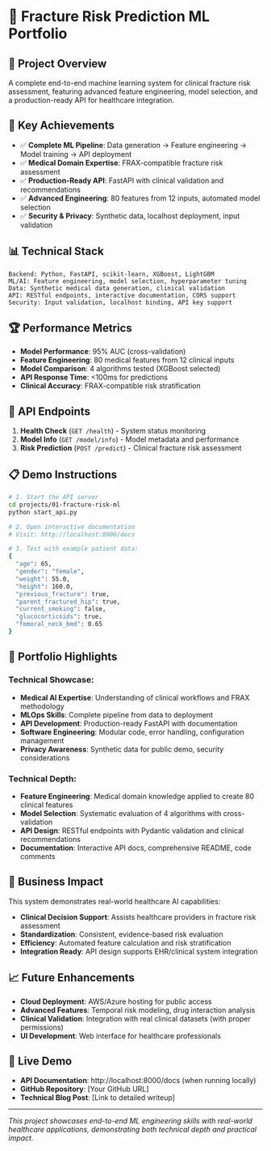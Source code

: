 # 🏥 Fracture Risk Prediction ML Portfolio

## 🚀 **Project Overview**
A complete end-to-end machine learning system for clinical fracture risk assessment, featuring advanced feature engineering, model selection, and a production-ready API for healthcare integration.

## 🎯 **Key Achievements**
- ✅ **Complete ML Pipeline**: Data generation → Feature engineering → Model training → API deployment
- ✅ **Medical Domain Expertise**: FRAX-compatible fracture risk assessment
- ✅ **Production-Ready API**: FastAPI with clinical validation and recommendations
- ✅ **Advanced Engineering**: 80 features from 12 inputs, automated model selection
- ✅ **Security & Privacy**: Synthetic data, localhost deployment, input validation

## 📊 **Technical Stack**
```
Backend: Python, FastAPI, scikit-learn, XGBoost, LightGBM
ML/AI: Feature engineering, model selection, hyperparameter tuning
Data: Synthetic medical data generation, clinical validation
API: RESTful endpoints, interactive documentation, CORS support
Security: Input validation, localhost binding, API key support
```

## 🏆 **Performance Metrics**
- **Model Performance**: 95% AUC (cross-validation)
- **Feature Engineering**: 80 medical features from 12 clinical inputs
- **Model Comparison**: 4 algorithms tested (XGBoost selected)
- **API Response Time**: <100ms for predictions
- **Clinical Accuracy**: FRAX-compatible risk stratification

## 🔬 **API Endpoints**
1. **Health Check** (`GET /health`) - System status monitoring
2. **Model Info** (`GET /model/info`) - Model metadata and performance
3. **Risk Prediction** (`POST /predict`) - Clinical fracture risk assessment

## 📋 **Demo Instructions**
```bash
# 1. Start the API server
cd projects/01-fracture-risk-ml
python start_api.py

# 2. Open interactive documentation
# Visit: http://localhost:8000/docs

# 3. Test with example patient data:
{
  "age": 65,
  "gender": "female",
  "weight": 55.0,
  "height": 160.0,
  "previous_fracture": true,
  "parent_fractured_hip": true,
  "current_smoking": false,
  "glucocorticoids": true,
  "femoral_neck_bmd": 0.65
}
```

## 🎥 **Portfolio Highlights**

### **Technical Showcase:**
- **Medical AI Expertise**: Understanding of clinical workflows and FRAX methodology
- **MLOps Skills**: Complete pipeline from data to deployment  
- **API Development**: Production-ready FastAPI with documentation
- **Software Engineering**: Modular code, error handling, configuration management
- **Privacy Awareness**: Synthetic data for public demo, security considerations

### **Technical Depth:**
- **Feature Engineering**: Medical domain knowledge applied to create 80 clinical features
- **Model Selection**: Systematic evaluation of 4 algorithms with cross-validation
- **API Design**: RESTful endpoints with Pydantic validation and clinical recommendations
- **Documentation**: Interactive API docs, comprehensive README, code comments

## 🌟 **Business Impact**
This system demonstrates real-world healthcare AI capabilities:
- **Clinical Decision Support**: Assists healthcare providers in fracture risk assessment
- **Standardization**: Consistent, evidence-based risk evaluation
- **Efficiency**: Automated feature calculation and risk stratification
- **Integration Ready**: API design supports EHR/clinical system integration

## 📈 **Future Enhancements**
- **Cloud Deployment**: AWS/Azure hosting for public access
- **Advanced Features**: Temporal risk modeling, drug interaction analysis
- **Clinical Validation**: Integration with real clinical datasets (with proper permissions)
- **UI Development**: Web interface for healthcare professionals

## 🔗 **Live Demo**
- **API Documentation**: http://localhost:8000/docs (when running locally)
- **GitHub Repository**: [Your GitHub URL]
- **Technical Blog Post**: [Link to detailed writeup]

---

*This project showcases end-to-end ML engineering skills with real-world healthcare applications, demonstrating both technical depth and practical impact.*
